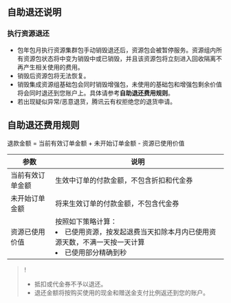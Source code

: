 ## 自助退还说明
### 执行资源退还
- 包年包月执行资源集群包手动销毁退还后，资源包会被暂停服务。资源组内所有资源包状态将中变为销毁中或已销毁，并且该资源包将立刻进入回收隔离不再产生相关使用的费用。
- 销毁后资源包将无法恢复。
- 销毁集成资源组基础包会同时销毁增强包，未使用的基础包和增强包剩余价值将会同时退还到您账户上。具体请参考**自助退还费用规则**。
- 若出现疑似异常/恶意退货，腾讯云有权拒绝您的退货申请。

## 自助退还费用规则
退款金额 = 当前有效订单金额 + 未开始订单金额 - 资源已使用价值

| 参数 | 说明 | 
|---------|---------|
| 当前有效订单金额	| 生效中订单的付款金额，不包含折扣和代金券| 
| 未开始订单金额	| 将来生效订单的付款金额，不包含代金券| 
| 资源已使用价值	| 按照如下策略计算：<li>已使用资源，按发起退费当天扣除本月内已使用资源天数，不满一天按一天计算<li>已使用部分精确到秒| 
>! 
>- 抵扣或代金券不予以退还。
>- 退还金额将按购买使用的现金和赠送金支付比例返还到您的账户。



